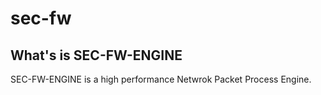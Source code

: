 sec-fw
======

## What's is SEC-FW-ENGINE
SEC-FW-ENGINE is a high performance Netwrok Packet Process Engine.
